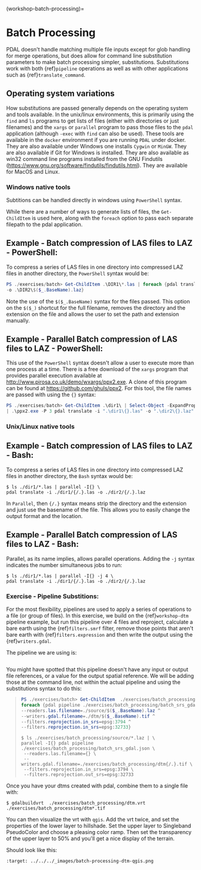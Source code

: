 (workshop-batch-processing)=

# Batch Processing

PDAL doesn't handle matching multiple file inputs except for glob handling for merge operations,
but does allow for command line substitution parameters to make batch processing simpler,
substitutions. Substitutions work with both {ref}`pipeline` operations as well as with
other applications such as {ref}`translate_command`.

## Operating system variations

How substitutions are passed generally depends on the operating system and tools available.
In the unix/linux environments, this is primarily using the `find` and `ls` programs to get
lists of files (either with directories or just filenames) and the `xargs` or `parallel` program to pass
those files to the `pdal` application (although `-exec` with `find` can also be used). These
tools are available in the `docker` environment if you are running `PDAL` under docker. They
are also available under Windows one installs `Cygwin` or `MinGW`. They are also available if
Git for Windows is installed. They are also available as win32 command line programs installed
from the GNU Findutils (<https://www.gnu.org/software/findutils/findutils.html>). They are
available for MacOS and Linux.

### Windows native tools

Subtitions can be handled directly in windows using `PowerShell` syntax.

While there are a number of ways to generate lists of files, the `Get-ChildItem` is used here,
along with the `foreach` option to pass each separate filepath to the pdal application.

## Example - Batch compression of LAS files to LAZ - PowerShell:

To compress a series of LAS files in one directory into compressed LAZ files in another
directory, the `PowerShell` syntax would be:

```powershell
PS ./exercises/batch> Get-ChildItem .\DIR1\*.las | foreach {pdal translate -i .\DIR1\$($_.BaseName).las ^
-o .\DIR2\$($_.BaseName).laz}
```

Note the use of the `$($_.BaseName)` syntax for the files passed. This option on the `$($_)` shortcut for
the full filename, removes the directory and the extension on the file and allows the user to set
the path and extension manually.

## Example - Parallel Batch compression of LAS files to LAZ - PowerShell:

This use of the `PowerShell` syntax doesn't allow a user to execute more than one process at a
time. There is a free download of the `xargs` program that provides parallel execution available
at <http://www.pirosa.co.uk/demo/wxargs/ppx2.exe>. A clone of this program can be found at <https://github.com/ghuls/ppx2>.
For this tool, the file names are passed with using the `{}` syntax:

```powershell
PS ./exercises/batch> Get-ChildItem .\dir1\ | Select-Object -ExpandProperty BaseName ^
| .\ppx2.exe -P 3 pdal translate -i ".\dir1\{}.las" -o ".\dir2\{}.laz"
```

### Unix/Linux native tools

## Example - Batch compression of LAS files to LAZ - Bash:

To compress a series of LAS files in one directory into compressed LAZ files in another
directory, the `Bash` syntax would be:

```console
$ ls ./dir1/*.las | parallel -I{} \
pdal translate -i ./dir1/{/.}.las -o ./dir2/{/.}.laz
```

In `Parallel`, then  `{/.}` syntax means strip the directory and the extension and just use the
basename of the file. This allows you to easily change the output format and the location.

## Example - Parallel Batch compression of LAS files to LAZ - Bash:

Parallel, as its name implies, allows parallel operations. Adding the `-j` syntax indicates the number simultaneous
jobs to run:

```console
$ ls ./dir1/*.las | parallel -I{} -j 4 \
pdal translate -i ./dir1/{/.}.las -o ./dir2/{/.}.laz
```

### Exercise - Pipeline Substitions:

For the most flexibility, pipelines are used to apply a series of operations to a file (or group
of files). In this exercise, we build on the {ref}`workshop-dtm` pipeline example, but run this pipeline over 4 files and
reproject, calculate a bare earth using the {ref}`filters.smrf` filter, remove those points that aren't bare earth
with {ref}`filters.expression` and then write the output using the {ref}`writers.gdal`.

The pipeline we are using is:

```{include} ./batch_srs_gdal.json
```

You might have spotted that this pipeline doesn't have any input or output file references, or a value for the
output spatial reference. We will be adding those at the command line, not within the actual pipeline and
using the substitutions syntax to do this:

> ```powershell
> PS ./exercises/batch> Get-ChildItem  ./exercises/batch_processing/source/*.laz | ^
> foreach {pdal pipeline ./exercises/batch_processing/batch_srs_gdal.json ^
> --readers.las.filename=./source/$($_.BaseName).laz ^
> --writers.gdal.filename=./dtm/$($_.BaseName).tif ^
> --filters.reprojection.in_srs=epsg:3794 ^
> --filters.reprojection.in_srs=epsg:32733}
> ```
>
> ```console
> $ ls ./exercises/batch_processing/source/*.laz | \
> parallel -I{} pdal pipeline ./exercises/batch_processing/batch_srs_gdal.json \
>  --readers.las.filename={} \
>  --writers.gdal.filename=./exercises/batch_processing/dtm{/.}.tif \
>  --filters.reprojection.in_srs=epsg:3794 \
>  --filters.reprojection.out_srs=epsg:32733
> ```

Once you have your dtms created with pdal, combine them to a single file with:

```console
$ gdalbuildvrt  ./exercises/batch_processing/dtm.vrt ./exercises/batch_processing/dtm*.tif
```

You can then visualize the vrt with `qgis`. Add the vrt twice, and set the properties of the lower
layer to hillshade. Set the upper layer to Singleband PseudoColor and choose a pleasing color ramp.
Then set the transparency of the upper layer to 50% and you'll get a nice display of the terrain.

Should look like this:

```{image} ../../images/batch-processing-dtm-qgis.png
:target: ../../../_images/batch-processing-dtm-qgis.png
```
